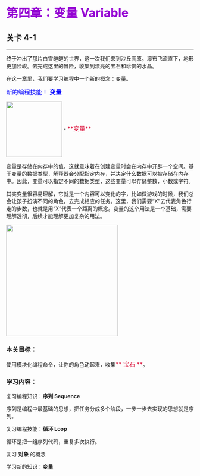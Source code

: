 # <font color=#9400D3 size=6>第四章：变量 Variable</font>
## 关卡 4-1

------
终于冲出了那片白雪皑皑的世界，这一次我们来到沙丘高原。瀑布飞流直下，地形更加险峻。去完成这里的冒险，收集到漂亮的宝石和珍贵的水晶。

在这一章里，我们要学习编程中一个新的概念：变量。

<font color=#0000FF size=3>新的编程技能！ **变量**</font>

<img src="./scene/image/var.png" width = "150" alt="" align=center />
 - <font color=#DC143C size=3>**变量**</font>

变量是存储在内存中的值。这就意味着在创建变量时会在内存中开辟一个空间。基于变量的数据类型，解释器会分配指定内存，并决定什么数据可以被存储在内存中。因此，变量可以指定不同的数据类型，这些变量可以存储整数，小数或字符。

其实变量很容易理解，它就是一个内容可以变化的字，比如做游戏的时候，我们总会让孩子扮演不同的角色，去完成相应的任务。这里，我们需要“X”去代表角色行走的步数，也就是用“X”代表一个距离的概念。变量的这个用法是一个基础，需要理解透彻，后续才能理解更加复杂的用法。 

<img src="./scene/image/var_usage.png" width = "300" alt="" align=center />
 
### 本关目标：
使用模块化编程命令，让你的角色动起来，收集<font color=#DC143C size=3>** 宝石 **</font>。

### 学习内容：
复习编程知识：**序列 Sequence**

序列是编程中最基础的思想，把任务分成多个阶段，一步一步去实现的思想就是序列。

复习编程技能：**循环 Loop**

循环是把一组序列代码，重复多次执行。

复习 **对象** 的概念

学习新的知识：**变量**
